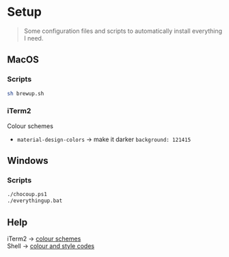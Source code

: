 # Setup
> Some configuration files and scripts to automatically install everything I need.


## MacOS

### Scripts
```bash
sh brewup.sh
```

### iTerm2
Colour schemes
- `material-design-colors` &rarr; make it darker `background: 121415` 


## Windows

### Scripts
```bash
./chocoup.ps1
./everythingup.bat
```

## Help
iTerm2 &rarr; [colour schemes](https://iterm2colorschemes.com/)<br/>
Shell &rarr; [colour and style codes](https://arkit.co.in/coloring-style-text-shell-scripting/)

